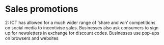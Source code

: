 # Sales promotions

2: ICT has allowed for a much wider range of ‘share and win’ competitions on social media to incentivise sales. Businesses also ask consumers to sign up for newsletters in exchange for discount codes. Businesses use pop-ups on browsers and websites